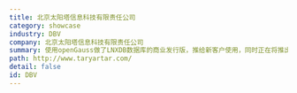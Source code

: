 ```yaml
---
title: 北京太阳塔信息科技有限责任公司
category: showcase
industry: DBV
company: 北京太阳塔信息科技有限责任公司
summary: 使用openGauss做了LNXDB数据库的商业发行版，推给新客户使用，同时正在将推出的LNXDB-RDS for openGauss 版本的数据库一体机，推向政府类客户。部署openGauss服务器节点数为1~10个。
path: http://www.taryartar.com/
detail: false
id: DBV
---
```


